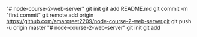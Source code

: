 "# node-course-2-web-server"  git init git add README.md git commit -m "first commit" git remote add origin https://github.com/amarpreet2209/node-course-2-web-server.git git push -u origin master
"# node-course-2-web-server"  git init git add 
